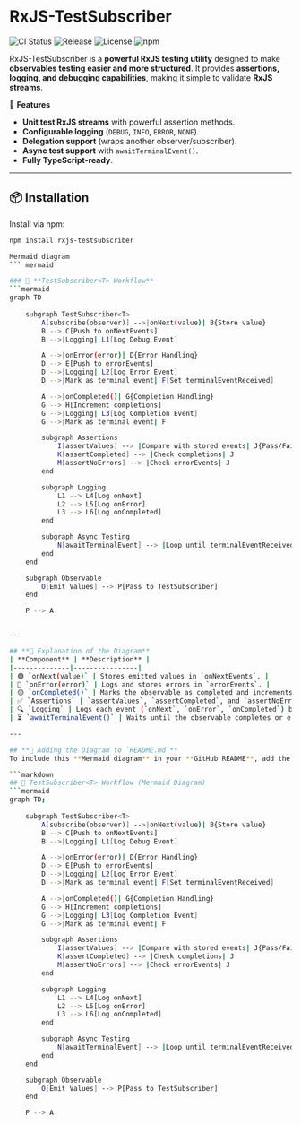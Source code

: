 # RxJS-TestSubscriber

![CI Status](https://github.com/hansschenker/rxjs-testsubscriber/actions/workflows/ci.yml/badge.svg)
![Release](https://github.com/hansschenker/rxjs-testsubscriber/actions/workflows/release.yml/badge.svg)
![License](https://img.shields.io/badge/license-MIT-green.svg)
![npm](https://img.shields.io/npm/v/rxjs-testsubscriber)

RxJS-TestSubscriber is a **powerful RxJS testing utility** designed to make **observables testing easier and more structured**. It provides **assertions, logging, and debugging capabilities**, making it simple to validate **RxJS streams**.

🚀 **Features**

- **Unit test RxJS streams** with powerful assertion methods.
- **Configurable logging** (`DEBUG`, `INFO`, `ERROR`, `NONE`).
- **Delegation support** (wraps another observer/subscriber).
- **Async test support** with `awaitTerminalEvent()`.
- **Fully TypeScript-ready**.

---

## 📦 Installation

Install via npm:

```sh
npm install rxjs-testsubscriber

Mermaid diagram
``` mermaid

### 🌊 **TestSubscriber<T> Workflow**
```mermaid
graph TD
    
    subgraph TestSubscriber<T>
        A[subscribe(observer)] -->|onNext(value)| B{Store value}
        B --> C[Push to onNextEvents]
        B -->|Logging| L1[Log Debug Event]

        A -->|onError(error)| D{Error Handling}
        D --> E[Push to errorEvents]
        D -->|Logging| L2[Log Error Event]
        D -->|Mark as terminal event| F[Set terminalEventReceived]

        A -->|onCompleted()| G{Completion Handling}
        G --> H[Increment completions]
        G -->|Logging| L3[Log Completion Event]
        G -->|Mark as terminal event| F

        subgraph Assertions
            I[assertValues] --> |Compare with stored events| J{Pass/Fail}
            K[assertCompleted] --> |Check completions| J
            M[assertNoErrors] --> |Check errorEvents| J
        end

        subgraph Logging
            L1 --> L4[Log onNext]
            L2 --> L5[Log onError]
            L3 --> L6[Log onCompleted]
        end

        subgraph Async Testing
            N[awaitTerminalEvent] --> |Loop until terminalEventReceived| F
        end
    end

    subgraph Observable
        O[Emit Values] --> P[Pass to TestSubscriber]
    end

    P --> A


---

## **📌 Explanation of the Diagram**
| **Component** | **Description** |
|--------------|----------------|
| 🟢 `onNext(value)` | Stores emitted values in `onNextEvents`. |
| 🔴 `onError(error)` | Logs and stores errors in `errorEvents`. |
| 🟡 `onCompleted()` | Marks the observable as completed and increments completion count. |
| ✅ `Assertions` | `assertValues`, `assertCompleted`, and `assertNoErrors` verify expected behavior. |
| 🔍 `Logging` | Logs each event (`onNext`, `onError`, `onCompleted`) based on logging level. |
| ⏳ `awaitTerminalEvent()` | Waits until the observable completes or errors out. |

---

## **📌 Adding the Diagram to `README.md`**
To include this **Mermaid diagram** in your **GitHub README**, add the following section:

```markdown
## 🌊 TestSubscriber<T> Workflow (Mermaid Diagram)
```mermaid
graph TD;
    
    subgraph TestSubscriber<T>
        A[subscribe(observer)] -->|onNext(value)| B{Store value}
        B --> C[Push to onNextEvents]
        B -->|Logging| L1[Log Debug Event]

        A -->|onError(error)| D{Error Handling}
        D --> E[Push to errorEvents]
        D -->|Logging| L2[Log Error Event]
        D -->|Mark as terminal event| F[Set terminalEventReceived]

        A -->|onCompleted()| G{Completion Handling}
        G --> H[Increment completions]
        G -->|Logging| L3[Log Completion Event]
        G -->|Mark as terminal event| F

        subgraph Assertions
            I[assertValues] --> |Compare with stored events| J{Pass/Fail}
            K[assertCompleted] --> |Check completions| J
            M[assertNoErrors] --> |Check errorEvents| J
        end

        subgraph Logging
            L1 --> L4[Log onNext]
            L2 --> L5[Log onError]
            L3 --> L6[Log onCompleted]
        end

        subgraph Async Testing
            N[awaitTerminalEvent] --> |Loop until terminalEventReceived| F
        end
    end

    subgraph Observable
        O[Emit Values] --> P[Pass to TestSubscriber]
    end

    P --> A
